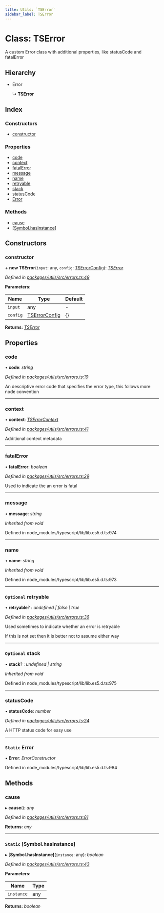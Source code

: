 ```yaml
---
title: Utils: `TSError`
sidebar_label: TSError
---
```


# Class: TSError

A custom Error class with additional properties,
like statusCode and fatalError

## Hierarchy

* Error

  ↳ **TSError**

## Index

### Constructors

* [constructor](tserror.md#constructor)

### Properties

* [code](tserror.md#code)
* [context](tserror.md#context)
* [fatalError](tserror.md#fatalerror)
* [message](tserror.md#message)
* [name](tserror.md#name)
* [retryable](tserror.md#optional-retryable)
* [stack](tserror.md#optional-stack)
* [statusCode](tserror.md#statuscode)
* [Error](tserror.md#static-error)

### Methods

* [cause](tserror.md#cause)
* [[Symbol.hasInstance]](tserror.md#static-[symbol.hasinstance])

## Constructors

###  constructor

\+ **new TSError**(`input`: any, `config`: [TSErrorConfig](../interfaces/tserrorconfig.md)): *[TSError](tserror.md)*

*Defined in [packages/utils/src/errors.ts:49](https://github.com/terascope/teraslice/blob/f95bb5556/packages/utils/src/errors.ts#L49)*

**Parameters:**

Name | Type | Default |
------ | ------ | ------ |
`input` | any | - |
`config` | [TSErrorConfig](../interfaces/tserrorconfig.md) |  {} |

**Returns:** *[TSError](tserror.md)*

## Properties

###  code

• **code**: *string*

*Defined in [packages/utils/src/errors.ts:19](https://github.com/terascope/teraslice/blob/f95bb5556/packages/utils/src/errors.ts#L19)*

An descriptive error code that specifies the error type, this follows more
node convention

___

###  context

• **context**: *[TSErrorContext](../interfaces/tserrorcontext.md)*

*Defined in [packages/utils/src/errors.ts:41](https://github.com/terascope/teraslice/blob/f95bb5556/packages/utils/src/errors.ts#L41)*

Additional context metadata

___

###  fatalError

• **fatalError**: *boolean*

*Defined in [packages/utils/src/errors.ts:29](https://github.com/terascope/teraslice/blob/f95bb5556/packages/utils/src/errors.ts#L29)*

Used to indicate the an error is fatal

___

###  message

• **message**: *string*

*Inherited from void*

Defined in node_modules/typescript/lib/lib.es5.d.ts:974

___

###  name

• **name**: *string*

*Inherited from void*

Defined in node_modules/typescript/lib/lib.es5.d.ts:973

___

### `Optional` retryable

• **retryable**? : *undefined | false | true*

*Defined in [packages/utils/src/errors.ts:36](https://github.com/terascope/teraslice/blob/f95bb5556/packages/utils/src/errors.ts#L36)*

Used sometimes to indicate whether an error is retryable

If this is not set then it is better not to assume either way

___

### `Optional` stack

• **stack**? : *undefined | string*

*Inherited from void*

Defined in node_modules/typescript/lib/lib.es5.d.ts:975

___

###  statusCode

• **statusCode**: *number*

*Defined in [packages/utils/src/errors.ts:24](https://github.com/terascope/teraslice/blob/f95bb5556/packages/utils/src/errors.ts#L24)*

A HTTP status code for easy use

___

### `Static` Error

▪ **Error**: *ErrorConstructor*

Defined in node_modules/typescript/lib/lib.es5.d.ts:984

## Methods

###  cause

▸ **cause**(): *any*

*Defined in [packages/utils/src/errors.ts:81](https://github.com/terascope/teraslice/blob/f95bb5556/packages/utils/src/errors.ts#L81)*

**Returns:** *any*

___

### `Static` [Symbol.hasInstance]

▸ **[Symbol.hasInstance]**(`instance`: any): *boolean*

*Defined in [packages/utils/src/errors.ts:43](https://github.com/terascope/teraslice/blob/f95bb5556/packages/utils/src/errors.ts#L43)*

**Parameters:**

Name | Type |
------ | ------ |
`instance` | any |

**Returns:** *boolean*
